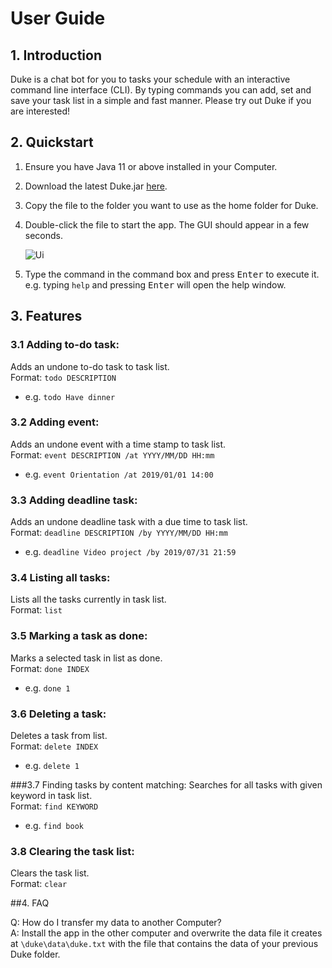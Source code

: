# User Guide

## 1. Introduction
Duke is a chat bot for you to tasks your schedule with an 
interactive command line interface (CLI). By typing commands you can 
add, set and save your task list in a simple and fast manner. Please 
try out Duke if you are interested!

## 2. Quickstart
1. Ensure you have Java 11 or above installed in your Computer.
   
2. Download the latest Duke.jar [here](https://github.com/brebeek/duke).
   
3. Copy the file to the folder you want to use as the home folder for Duke.
   
4. Double-click the file to start the app. The GUI should appear in a few seconds.

    ![Ui](https://github.com/brebeek/duke/tree/master/docs/Ui.png)
5. Type the command in the command box and press <kbd>Enter</kbd> to execute it.
   e.g. typing `help` and pressing <kbd>Enter</kbd> will open the help window.
## 3. Features 

### 3.1 Adding to-do task: 
Adds an undone to-do task to task list.\
Format: `todo DESCRIPTION` 
* e.g. `todo Have dinner`

### 3.2 Adding event: 
Adds an undone event with a time stamp to task list.\
Format: `event DESCRIPTION /at YYYY/MM/DD HH:mm` 
* e.g. `event Orientation /at 2019/01/01 14:00`

### 3.3 Adding deadline task: 
Adds an undone deadline task with a due time to task list.\
Format: `deadline DESCRIPTION /by YYYY/MM/DD HH:mm` 
* e.g. `deadline Video project /by 2019/07/31 21:59`

### 3.4 Listing all tasks: 
Lists all the tasks currently in task list.\
Format: `list` 

### 3.5 Marking a task as done: 
Marks a selected task in list as done.\
Format: `done INDEX` 
* e.g. `done 1`

### 3.6 Deleting a task: 
Deletes a task from list.\
Format: `delete INDEX` 
* e.g. `delete 1`

###3.7 Finding tasks by content matching: 
Searches for all tasks with given keyword in task list.\
Format: `find KEYWORD` 
* e.g. `find book`

### 3.8 Clearing the task list: 
Clears the task list.\
Format: `clear` 

##4. FAQ

Q: How do I transfer my data to another Computer?\
A: Install the app in the other computer and overwrite the data 
file it creates at `\duke\data\duke.txt` 
with the file that contains the data of your previous 
Duke folder.

